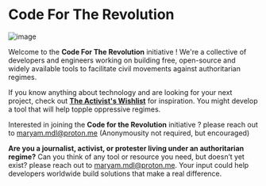 # Code For The Revolution

![image](https://external-content.duckduckgo.com/iu/?u=https%3A%2F%2Fbloximages.newyork1.vip.townnews.com%2Fpurdueexponent.org%2Fcontent%2Ftncms%2Fassets%2Fv3%2Feditorial%2F2%2Fdf%2F2dfa63ba-2224-5be4-aaff-122dc2e542a1%2F68dfe918934ec.image.jpg&f=1&nofb=1&ipt=71ceaed266c0ad1e40492b82bb2e69679701ecd3a2c503404b1b5f4be55df937)


Welcome to the **Code For The Revolution** initiative ! We're a collective of developers and engineers working on building free, open-source and widely available tools to facilitate civil movements against authoritarian regimes.

If you know anything about technology and are looking for your next project, check out **[The Activist's Wishlist](https://github.com/Maryam-Mdl/Code-For-The-Revolution/blob/main/The%20Activist's%20Wishlist.md#the-activists-wishlist)** for inspiration. You might develop a tool that will help topple oppressive regimes.

Interested in joining the **Code for the Revolution** initiative ? please reach out to maryam.mdl@proton.me (Anonymousity not required, but encouraged)

**Are you a journalist, activist, or protester living under an authoritarian regime?**
Can you think of any tool or resource you need, but doesn’t yet exist? please reach out to maryam.mdl@proton.me. Your input could help developers worldwide build solutions that make a real difference.
